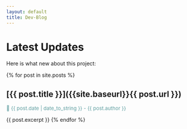```yaml
---
layout: default
title: Dev-Blog
---
```

# Latest Updates

Here is what new about this project:

{% for post in site.posts %}
## [{{ post.title }}]({{site.baseurl}}{{ post.url }})

<p style="color: cadetblue; font-size: 10pt">📅 
 {{ post.date | date_to_string }} - {{ post.author }}
</p>

{{ post.excerpt }}
{% endfor %}

